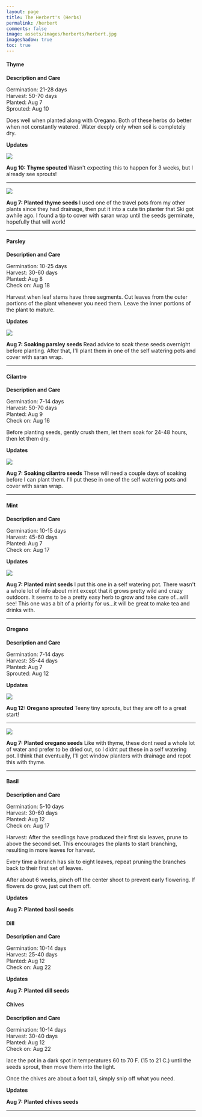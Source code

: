 ```yaml
---
layout: page
title: The Herbert's (Herbs)
permalink: /herbert
comments: false
image: assets/images/herberts/herbert.jpg
imageshadow: true
toc: true
---
```


#### Thyme

**Description and Care**

Germination: 21-28 days<br/>
Harvest: 50-70 days<br/>
Planted: Aug 7<br/>
Sprouted: Aug 10

Does well when planted along with Oregano. Both of these herbs do better when not constantly watered. Water deeply only when soil is completely dry.

**Updates**

<img class="figure-img" src="https://raw.githubusercontent.com/cndragn/garden/master/assets/images/herberts/thyme-aug10.jpg">

**Aug 10: Thyme spouted** Wasn't expecting this to happen for 3 weeks, but I already see sprouts!

<hr/>

<img class="figure-img" src="https://raw.githubusercontent.com/cndragn/garden/master/assets/images/herberts/thyme-oregano-aug7.jpg">

**Aug 7: Planted thyme seeds** I used one of the travel pots from my other plants since they had drainage, then put it into a cute tin planter that Ski got awhile ago. I found a tip to cover with saran wrap until the seeds germinate, hopefully that will work!

<hr/>

#### Parsley

**Description and Care**

Germination: 10-25 days<br/>
Harvest: 30-60 days<br/>
Planted: Aug 8<br/>
Check on: Aug 18

Harvest when leaf stems have three segments. Cut leaves from the outer portions of the plant whenever you need them. Leave the inner portions of the plant to mature.

**Updates**

<img class="figure-img" src="https://raw.githubusercontent.com/cndragn/garden/master/assets/images/herberts/parsley-aug7.jpg">

**Aug 7: Soaking parsley seeds** Read advice to soak these seeds overnight before planting. After that, I'll plant them in one of the self watering pots and cover with saran wrap.

<hr/>

#### Cilantro

**Description and Care**

Germination: 7-14 days<br/>
Harvest: 50-70 days<br/>
Planted: Aug 9<br/>
Check on: Aug 16<br/>

Before planting seeds, gently crush them, let them soak for 24-48 hours, then let them dry.

**Updates**

<img class="figure-img" src="https://raw.githubusercontent.com/cndragn/garden/master/assets/images/herberts/cilantro-aug7.jpg">

**Aug 7: Soaking cilantro seeds** These will need a couple days of soaking before I can plant them. I'll put these in one of the self watering pots and cover with saran wrap.

<hr/>

#### Mint

**Description and Care**

Germination: 10-15 days<br/>
Harvest: 45-60 days<br/>
Planted: Aug 7<br/>
Check on: Aug 17

**Updates**

<img class="figure-img" src="https://raw.githubusercontent.com/cndragn/garden/master/assets/images/herberts/mint-aug7.jpg">

**Aug 7: Planted mint seeds** I put this one in a self watering pot. There wasn't a whole lot of info about mint except that it grows pretty wild and crazy outdoors. It seems to be a pretty easy herb to grow and take care of...will see! This one was a bit of a priority for us...it will be great to make tea and drinks with.

<hr/>

#### Oregano

**Description and Care**

Germination: 7-14 days<br/>
Harvest: 35-44 days<br/>
Planted: Aug 7<br/>
Sprouted: Aug 12

**Updates**

<img class="figure-img" src="https://raw.githubusercontent.com/cndragn/garden/master/assets/images/herberts/oregano-aug12.jpg">

**Aug 12: Oregano sprouted** Teeny tiny sprouts, but they are off to a great start!

<hr/>

<img class="figure-img" src="https://raw.githubusercontent.com/cndragn/garden/master/assets/images/herberts/thyme-oregano-aug7.jpg">

**Aug 7: Planted oregano seeds** Like with thyme, these dont need a whole lot of water and prefer to be dried out, so I didnt put these in a self watering pot. I think that eventually, I'll get window planters with drainage and repot this with thyme.

<hr/>

#### Basil

**Description and Care**

Germination: 5-10 days<br/>
Harvest: 30-60 days<br/>
Planted: Aug 12<br/>
Check on: Aug 17

Harvest:
After the seedlings have produced their first six leaves, prune to above the second set. This encourages the plants to start branching, resulting in more leaves for harvest.

Every time a branch has six to eight leaves, repeat pruning the branches back to their first set of leaves.

After about 6 weeks, pinch off the center shoot to prevent early flowering. If flowers do grow, just cut them off.

**Updates**

**Aug 7: Planted basil seeds**

#### Dill

**Description and Care**

Germination: 10-14 days<br/>
Harvest: 25-40 days<br/>
Planted: Aug 12<br/>
Check on: Aug 22

**Updates**

**Aug 7: Planted dill seeds**

#### Chives

**Description and Care**

Germination: 10-14 days<br/>
Harvest: 30-40 days<br/>
Planted: Aug 12<br/>
Check on: Aug 22

lace the pot in a dark spot in temperatures 60 to 70 F. (15 to 21 C.) until the seeds sprout, then move them into the light.

Once the chives are about a foot tall, simply snip off what you need.

**Updates**

**Aug 7: Planted chives seeds**

<hr/>
